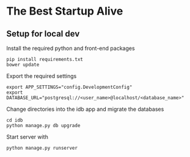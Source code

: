 # The Best Startup Alive

## Setup for local dev

Install the required python and front-end packages
```
pip install requirements.txt
bower update
```

Export the required settings
```
export APP_SETTINGS="config.DevelopmentConfig"
export DATABASE_URL="postgresql://<user_name>@localhost/<database_name>"
```

Change directories into the idb app and migrate the databases
```
cd idb
python manage.py db upgrade
```

Start server with
```
python manage.py runserver
```